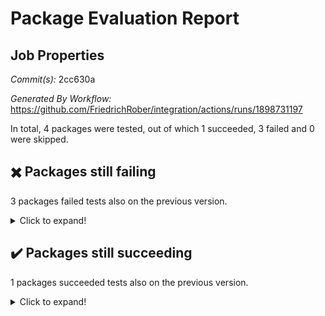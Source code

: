 # Package Evaluation Report

## Job Properties

*Commit(s):* 2cc630a

*Generated By Workflow:* https://github.com/FriedrichRober/integration/actions/runs/1898731197

In total, 4 packages were tested, out of which 1 succeeded, 3 failed and 0 were skipped.

## :heavy_multiplication_x: Packages still failing

3 packages failed tests also on the previous version.<details> <summary>Click to expand!</summary>

- 4ti2interface : failure <br>
- ace : failure <br>
- agt : failure <br>
</details>

## :heavy_check_mark: Packages still succeeding

1 packages succeeded tests also on the previous version.<details> <summary>Click to expand!</summary>

- aclib : success <br>
</details>

